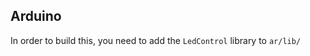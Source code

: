 Arduino
--------------
In order to build this, you need to add the `LedControl` library to `ar/lib/`
